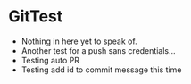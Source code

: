 # GitTest

- Nothing in here yet to speak of.
- Another test for a push sans credentials...
- Testing auto PR
- Testing add id to commit message this time
